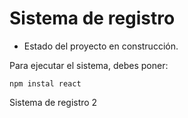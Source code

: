 <h1>Sistema de registro</h1>

- Estado del proyecto en construcción.

Para ejecutar el sistema, debes poner:

```npm instal react```

Sistema de registro 2

